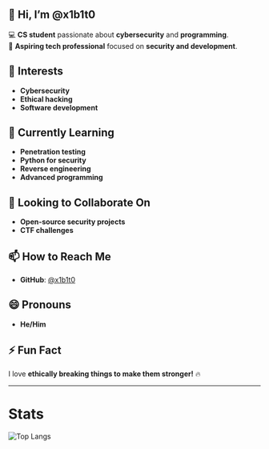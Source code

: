 ## 👋 Hi, I’m @x1b1t0  

💻 **CS student** passionate about **cybersecurity** and **programming**.  
🎯 **Aspiring tech professional** focused on **security and development**.  

## 👀 Interests  
- **Cybersecurity**  
- **Ethical hacking**  
- **Software development**  

## 🌱 Currently Learning  
- **Penetration testing**  
- **Python for security**  
- **Reverse engineering**
- **Advanced programming**

## 💞️ Looking to Collaborate On  
- **Open-source security projects**  
- **CTF challenges**  

## 📫 How to Reach Me  
- **GitHub**: [@x1b1t0](https://github.com/x1b1t0)

## 😄 Pronouns  
- **He/Him** 

## ⚡ Fun Fact  
I love **ethically breaking things to make them stronger!** 🔥  

---

# Stats

![Top Langs](https://github-readme-stats.vercel.app/api/top-langs/?username=x1b1t0&theme=tokyonight&layout=compact&langs_count=10&include_all_commits=true)
```` ▋
